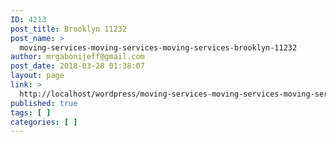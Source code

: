 ```yaml
---
ID: 4213
post_title: Brooklyn 11232
post_name: >
  moving-services-moving-services-moving-services-brooklyn-11232
author: mrgabonijeff@gmail.com
post_date: 2018-03-28 01:38:07
layout: page
link: >
  http://localhost/wordpress/moving-services-moving-services-moving-services-brooklyn-11232/
published: true
tags: [ ]
categories: [ ]
---
```

